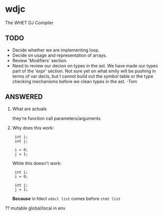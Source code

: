 wdjc
====

The WHET DJ Compiler 


TODO
----
- Decide whether we are implementing loop.
- Decide on usage and representation of arrays.
- Review 'Modifiers' section.
- Need to review our decion on types in the ast. We have made our types part of the 'expr' section. Not sure yet on what emily will be pushing in terms of var decls, but I cannot build out the symbol table or the type checking mechanisms before we clean types in the ast. -Tom

ANSWERED
--------
1. What are actuals

	they're function call parameters/arguments 
	
2. Why does this work:

		int i;
		int j;
		
		i = 0;
		j = 1;
	
	While this doesn't work:

		int i;
		i = 0;

		int j;
		j = 1;
		
	**Because** in fdecl `vdecl list` comes before `stmt list`

?? mutable global/local in env